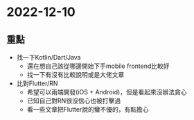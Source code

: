 # 2022-12-10

## 重點
- 找一下Kotlin/Dart/Java
    - 還在想自己該從哪邊開始下手mobile frontend比較好
    - 找一下有沒有比較說明或是大佬文章
- 比對Flutter/RN
    - 希望可以兩端開發(iOS + Android)，但是看起來沒辦法貪心
    - 已知自己對RN很沒信心也被打擊過
    - 看一些文章把Flutter說的蠻不優的，有點擔心